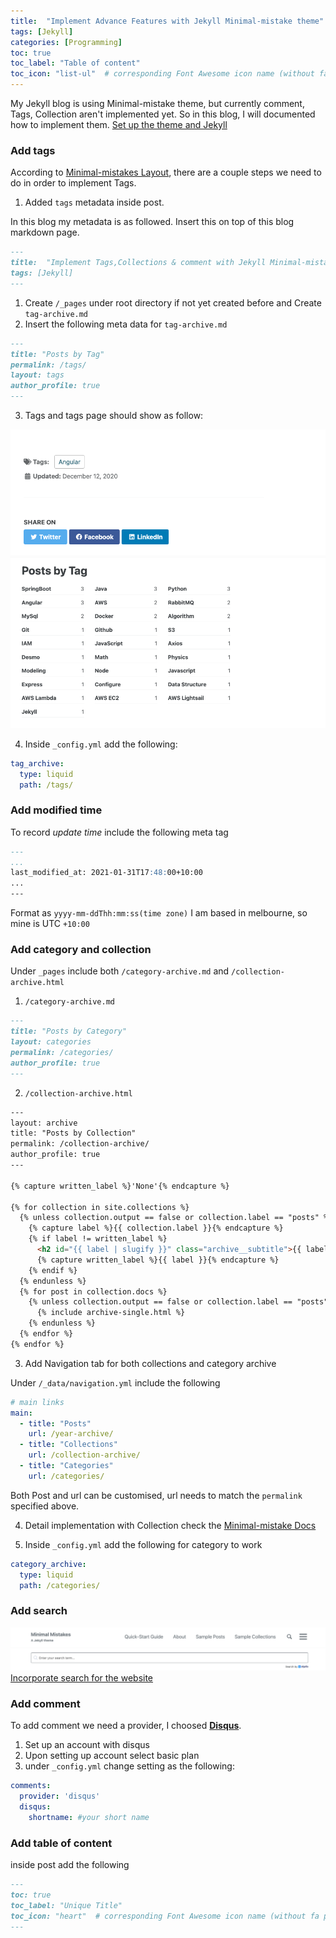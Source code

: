 ```yaml
---
title:  "Implement Advance Features with Jekyll Minimal-mistake theme"
tags: [Jekyll]
categories: [Programming]
toc: true
toc_label: "Table of content"
toc_icon: "list-ul"  # corresponding Font Awesome icon name (without fa prefix)
---
```



My Jekyll blog is using Minimal-mistake theme, but currently comment, Tags, Collection aren't implemented yet. So in this blog, I will documented how to implement them. [Set up the theme and Jekyll](https://mmistakes.github.io/minimal-mistakes/docs/quick-start-guide/)

### Add tags

According to [Minimal-mistakes Layout](https://mmistakes.github.io/minimal-mistakes/docs/layouts/#archive-layout), there are a couple steps we need to do in order to implement Tags.

1. Added `tags` metadata inside post. 
   
In this blog my metadata is as followed. Insert this on top of this blog markdown page.

```markdown
---
title:  "Implement Tags,Collections & comment with Jekyll Minimal-mistake theme"
tags: [Jekyll]
---
```
1. Create `/_pages` under root directory if not yet created before and Create `tag-archive.md`
2. Insert the following meta data for `tag-archive.md`

```markdown
---
title: "Posts by Tag"
permalink: /tags/
layout: tags
author_profile: true
---
```

3. Tags and tags page should show as follow:
 
 ![tag](/assets/images/2021-01-31/tag.png)
 ![tag archive page](/assets/images/2021-01-31/tag-archive.png)
 

4. Inside `_config.yml` add the following:
```yml
tag_archive:
  type: liquid
  path: /tags/
```
### Add modified time

 To record *update time* include the following meta tag

```markdown
---
...
last_modified_at: 2021-01-31T17:48:00+10:00
...
---
```
Format as  `yyyy-mm-ddThh:mm:ss(time zone)` I am based in melbourne, so mine is UTC `+10:00`

### Add category and collection

Under `_pages` include both `/category-archive.md` and `/collection-archive.html`

1. `/category-archive.md` 
```md
---
title: "Posts by Category"
layout: categories
permalink: /categories/
author_profile: true
---
```

2. `/collection-archive.html`
```html
---
layout: archive
title: "Posts by Collection"
permalink: /collection-archive/
author_profile: true
---

{% capture written_label %}'None'{% endcapture %}

{% for collection in site.collections %}
  {% unless collection.output == false or collection.label == "posts" %}
    {% capture label %}{{ collection.label }}{% endcapture %}
    {% if label != written_label %}
      <h2 id="{{ label | slugify }}" class="archive__subtitle">{{ label }}</h2>
      {% capture written_label %}{{ label }}{% endcapture %}
    {% endif %}
  {% endunless %}
  {% for post in collection.docs %}
    {% unless collection.output == false or collection.label == "posts" %}
      {% include archive-single.html %}
    {% endunless %}
  {% endfor %}
{% endfor %}
```

3. Add Navigation tab for both collections and category archive
   
Under `/_data/navigation.yml` include the following

```yml
# main links
main:
  - title: "Posts"
    url: /year-archive/
  - title: "Collections"
    url: /collection-archive/
  - title: "Categories"
    url: /categories/
```
Both Post and url can be customised, url needs to match the `permalink` specified above.


4. Detail implementation with Collection check the [Minimal-mistake Docs](https://mmistakes.github.io/minimal-mistakes/docs/collections/)

5. Inside `_config.yml` add the following for category to work

```yml
category_archive:
  type: liquid
  path: /categories/
```
### Add search

![search](/assets/images/2021-01-31/search.png)
[Incorporate search for the website](https://mmistakes.github.io/minimal-mistakes/docs/configuration/)

### Add comment
To add comment we need a provider, I choosed [**Disqus**](https://disqus.com/profile/login/). 
1. Set up an account with disqus
2. Upon setting up account select basic plan
3. under `_config.yml` change setting as the following:

```yml
comments:
  provider: 'disqus' 
  disqus:
    shortname: #your short name
```

### Add table of content

inside post add the following

```md
---
toc: true
toc_label: "Unique Title"
toc_icon: "heart"  # corresponding Font Awesome icon name (without fa prefix)
---
```